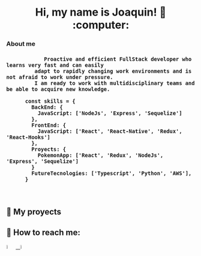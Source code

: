 
<h1 align="center"> Hi, my name is Joaquin! 👋 :computer: </h1>

  <h3>About me<h3>
      
                Proactive and efficient FullStack developer who learns very fast and can easily 
             adapt to rapidly changing work environments and is not afraid to work under pressure.  
             I am ready to work with multidisciplinary teams and be able to acquire new knowledge. 
                   
```      
      const skills = {
        BackEnd: {
          JavaScript: ['NodeJs', 'Express', 'Sequelize']
        },
        FrontEnd: {
          JavaScript: ['React', 'React-Native', 'Redux', 'React-Hooks']
        },
        Proyects: {
          PokemonApp: ['React', 'Redux', 'NodeJs', 'Express', 'Sequelize']
        }
        FutureTecnologies: ['Typescript', 'Python', 'AWS'],
      }
```
      
 &nbsp;
## :pushpin: My proyects


## :paperclip: How to reach me:
<span >
<a href="www.linkedin.com/in/ricardo-joaquin-gonzalez-588a1a1a7
" ><img width="5%" src="https://cdn-icons-png.flaticon.com/512/174/174857.png"> &nbsp;
<a href="mailto:rjoacog@gmail.com" ><img width="5%" src="https://cdn.icon-icons.com/icons2/2631/PNG/512/gmail_new_logo_icon_159149.png">
</span>